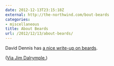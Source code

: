 ```yaml
---
date: 2012-12-13T23:15:18Z
external: http://the-northwind.com/bout-beards
categories:
- miscellaneous
title: About Beards
url: /2012/12/13/about-beards/
---
```


David Dennis has [a nice write-up on beards](http://the-northwind.com/bout-beards). 

([Via Jim Dalrymple.](http://www.loopinsight.com/2012/12/13/about-beards-2/))